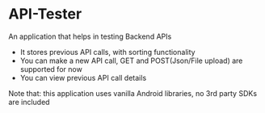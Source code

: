 # API-Tester
An application that helps in testing Backend APIs   
* It stores previous API calls, with sorting functionality  
* You can make a new API call, GET and POST(Json/File upload) are supported for now  
* You can view previous API call details  

Note that: this application uses vanilla Android libraries, no 3rd party SDKs are included  
